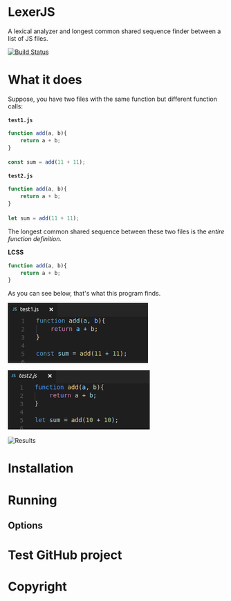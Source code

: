 # LexerJS

A lexical analyzer and longest common shared sequence finder between a list of JS files.

[![Build Status](https://travis-ci.com/abhisheksoni27/LexerJS.svg?token=cwN7xqik6Nx9bbtysewG&branch=master)](https://travis-ci.com/abhisheksoni27/LexerJS)

# What it does

Suppose, you have two files with the same function but different function calls:

**`test1.js`**

```js
function add(a, b){
    return a + b;
}

const sum = add(11 + 11);
```

**`test2.js`**

```js
function add(a, b){
    return a + b;
}

let sum = add(11 + 11);
```

The longest common shared sequence between these two files is the *entire function definition.*

**LCSS**

```js
function add(a, b){
    return a + b;
}
```

As you can see below, that's what this program finds.

![Test file 1](https://raw.githubusercontent.com/abhisheksoni27/LexerJS/master/src/assets/test1.png)

![Test file 2](https://raw.githubusercontent.com/abhisheksoni27/LexerJS/master/src/assets/test2.png)

![Results](https://raw.githubusercontent.com/abhisheksoni27/LexerJS/master/src/assets/results.png)

# Installation

# Running

## Options

# Test GitHub project

# Copyright
